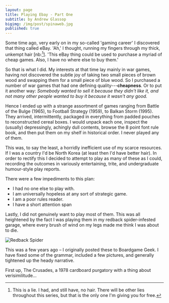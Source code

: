 ```yaml
---
layout: page
title: Playing Ebay - Part One
subtitle: by Andrew Glassop
bigimg: /img/post/spinaweb.jpg
published: true
---
```


Some time ago, very early on in my so-called 'gaming career' I discovered that thing called eBay. 'Ah,' I thought, running my fingers through my thick, unkempt hair [nb:[^1]]. 'This eBay thing could be used to purchase a myriad of cheap games. Also, I have no where else to buy them.'

So that is what I did. My interests at that time lay mainly in war games, having not discovered the subtle joy of taking two small pieces of brown wood and swapping them for a small piece of blue wood. So I purchased a number of war games that had one defining quality---**cheapness**. Or to put it another way: _Somebody wanted to sell it because they didn't like it, and not many other people wanted to buy it because it wasn't any good._

Hence I ended up with a strange assortment of games ranging from Battle of the Bulge (1965), to Football Strategy (1959), to Balkan Storm (1995). They arrived, intermittently, packaged in everything from padded pouches to reconstructed cereal boxes. I would unpack each one, inspect the (usually) depressingly, achingly dull contents,
browse the 8 point font rule book, and then put them on my shelf in historical order. I never played any of them.

This was, to say the least, a horridly inefficient use of my scarce resources. If I was a country I'd be North Korea (at least then I'd have better hair). In order to rectify this I decided to attempt to play as many of these as I could, recording the outcomes in variously entertaining, trite, and undergraduate humour-style play reports.

There were a few impediments to this plan:

- I had no one else to play with.
- I am universally hopeless at any sort of strategic game.
- I am a poor rules reader.
- I have a short attention span

Lastly, I did not genuinely want to play most of them. This was all heightened by the fact I was playing them in my redback spider-infested garage, where every brush of wind on my legs made me think I was about to die.

![Redback Spider]({{baseurl}}/img/post/redback.jpg)

This was a few years ago – I originally posted these to Boardgame Geek. I have fixed some of the grammar, included a few pictures, and generally tightened up the heady narrative.

First up, The Crusades, a 1978 cardboard purgatory with a thing about verisimilitude...

[^1]: This is a lie. I had, and still have, no hair. There will be other lies throughout this series, but that is the only one I'm giving you for free.
